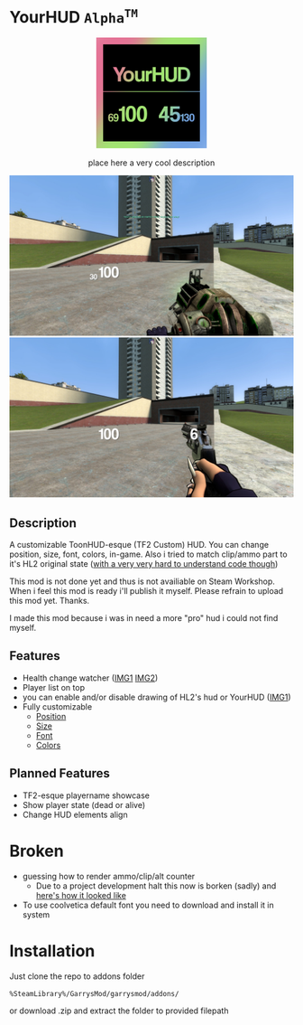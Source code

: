 # YourHUD `Alpha`<sup>`TM`</sup>
<p align="center">
    <img alt="logo" src="https://github.com/VanderCat/YourHUD/blob/main/img/WorkshopIcon.png?raw=true" width="196">
</p>
<p align="center">
    place here a very cool description
</p>

![A Hud](https://github.com/VanderCat/YourHUD/blob/main/img/Armor.jpg?raw=true)
![With Ammo](https://github.com/VanderCat/YourHUD/blob/main/img/YesAmmo.jpg?raw=true)
## Description
A customizable ToonHUD-esque (TF2 Custom) HUD.
You can change position, size, font, colors, in-game.
Also i tried to match clip/ammo part to it's HL2 original state ([with a very very hard to understand code though](https://github.com/VanderCat/YourHUD/blob/main/lua/autorun/client/HUDmain.lua#L155))

This mod is not done yet and thus is not availiable on Steam Workshop.
When i feel this mod is ready i'll publish it myself.
Please refrain to upload this mod yet. Thanks.

I made this mod because i was in need a more "pro" hud i could not find myself.

## Features
- Health change watcher ([IMG1](https://github.com/VanderCat/YourHUD/blob/main/img/hpRecover.jpg?raw=true) [IMG2](https://github.com/VanderCat/YourHUD/blob/main/img/hpLose.jpg?raw=true))
- Player list on top 
- you can enable and/or disable drawing of HL2's hud or YourHUD ([IMG1](https://github.com/VanderCat/YourHUD/blob/main/img/SettingsVisibility.jpg?raw=true))
- Fully customizable
    - [Position](https://github.com/VanderCat/YourHUD/blob/main/img/SettingsOffsets.jpg?raw=true)
    - [Size](https://github.com/VanderCat/YourHUD/blob/main/img/SettingsFonts.jpg?raw=true)
    - [Font](https://github.com/VanderCat/YourHUD/blob/main/img/SettingsFonts.jpg?raw=true)
    - [Colors](https://github.com/VanderCat/YourHUD/blob/main/img/SettingsColors.jpg?raw=true)

## Planned Features
- TF2-esque playername showcase
- Show player state (dead or alive)
- Change HUD elements align

# Broken
- guessing how to render ammo/clip/alt counter
    - Due to a project development halt this now is borken (sadly) and [here's how it looked like](https://sun9-88.userapi.com/impg/eTGxVE1RnfP-g8C4OxEsOKGzp4cCKaLt0k6M8A/jqIfSXdk3gQ.jpg?size=1920x1080&quality=96&sign=412c1b727e30632e61bc272fd9f7f603&type=album)
- To use coolvetica default font you need to download and install it in system

# Installation
Just clone the repo to addons folder
```sh
%SteamLibrary%/GarrysMod/garrysmod/addons/
```
or download .zip and extract the folder to provided filepath
